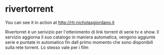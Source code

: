 # rivertorrent
You can see it in action at http://rtr.nicholasgiordano.it

Rivertorret è un serivizio per l'ottenimento di link torrent di serie tv e show.
Il servizio aggiorna il suo catalogo in maniera automatica, vengono aggiunte serie e puntate in automatico fin dall primo momento che sono disponibili sulla rete torrent. Lo stesso vale per i film
